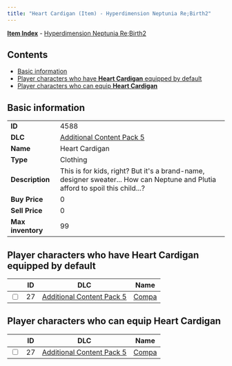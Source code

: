 ```yaml
---
title: "Heart Cardigan (Item) - Hyperdimension Neptunia Re;Birth2"
---
```


[**Item Index**](/neptunia/rb2/item/index.html) - [Hyperdimension Neptunia Re;Birth2](/neptunia/rb2)

## Contents

- [Basic information](#basic-information)
- [Player characters who have **Heart Cardigan** equipped by default](#player-characters-who-have-heart-cardigan-equipped-by-default)
- [Player characters who can equip **Heart Cardigan**](#player-characters-who-can-equip-heart-cardigan)

## Basic information

|   |   |
| -- | -- |
| **ID** | 4588 |
| **DLC** | [Additional Content Pack 5](/neptunia/rb2/dlc/13-pack5.html) |
| **Name** | Heart Cardigan |
| **Type** | Clothing |
| **Description** | This is for kids, right? But it's a brand-name, designer sweater... How can Neptune and Plutia afford to spoil this child...? |
| **Buy Price** | 0 |
| **Sell Price** | 0 |
| **Max inventory** | 99 |

## Player characters who have **Heart Cardigan** equipped by default

|    | ID | DLC | Name |
| -- | -- | --- | ---- |
| <input type="checkbox" id="rb2-player-13-27" class="trackbox" /> | 27 | [Additional Content Pack 5](/neptunia/rb2/dlc/13-pack5.html) | [Compa](/neptunia/rb2/player/13-27-compa.html) |

## Player characters who can equip **Heart Cardigan**

|    | ID | DLC | Name |
| -- | -- | --- | ---- |
| <input type="checkbox" id="rb2-player-13-27" class="trackbox" /> | 27 | [Additional Content Pack 5](/neptunia/rb2/dlc/13-pack5.html) | [Compa](/neptunia/rb2/player/13-27-compa.html) |